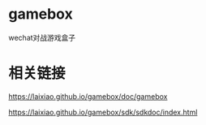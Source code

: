 # gamebox
wechat对战游戏盒子

# 相关链接

https://laixiao.github.io/gamebox/doc/gamebox

https://laixiao.github.io/gamebox/sdk/sdkdoc/index.html